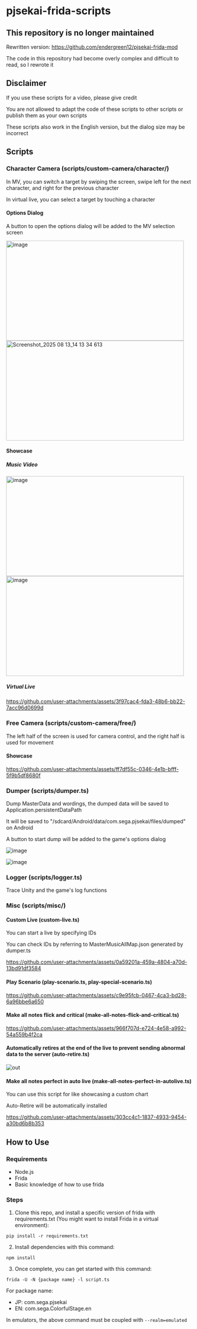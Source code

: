 # pjsekai-frida-scripts
## This repository is no longer maintained
Rewritten version: https://github.com/endergreen12/pjsekai-frida-mod

The code in this repository had become overly complex and difficult to read, so I rewrote it
## Disclaimer
If you use these scripts for a video, please give credit

You are not allowed to adapt the code of these scripts to other scripts or publish them as your own scripts

These scripts also work in the English version, but the dialog size may be incorrect
## Scripts
### Character Camera (scripts/custom-camera/character/)
In MV, you can switch a target by swiping the screen, swipe left for the next character, and right for the previous character

In virtual live, you can select a target by touching a character
#### Options Dialog
A button to open the options dialog will be added to the MV selection screen

<img width="480" height="270" alt="image" src="https://github.com/user-attachments/assets/13d747bf-e902-4905-957a-c1ae8fd1cc71" /> <img width="480" height="270" alt="Screenshot_2025 08 13_14 13 34 613" src="https://github.com/user-attachments/assets/3c342cd3-ba83-44ff-b73e-b1fa9ddf654e" />
#### Showcase
##### Music Video
<img width="480" height="270" alt="image" src="https://github.com/user-attachments/assets/b1afe51e-d7dd-4453-9d57-22e6de05193a" /> <img width="480" height="270" alt="image" src="https://github.com/user-attachments/assets/a4e0314f-bc8c-436e-966d-1028cd2ff45a" />
##### Virtual Live
https://github.com/user-attachments/assets/3f97cac4-fda3-48b6-bb22-7acc96d0699d
### Free Camera (scripts/custom-camera/free/)
The left half of the screen is used for camera control, and the right half is used for movement
#### Showcase
https://github.com/user-attachments/assets/ff7df55c-0346-4e1b-bfff-5f9b5df8680f

### Dumper (scripts/dumper.ts)
Dump MasterData and wordings, the dumped data will be saved to Application.persistentDataPath

It will be saved to "/sdcard/Android/data/com.sega.pjsekai/files/dumped" on Android

A button to start dump will be added to the game's options dialog

![image](https://github.com/user-attachments/assets/b95c522b-9ebe-4761-8f73-721c9b37bafa)

![image](https://github.com/user-attachments/assets/28fef10a-9dcd-4ba5-898b-5cf98fd9784c)

### Logger (scripts/logger.ts)
Trace Unity and the game's log functions

### Misc (scripts/misc/)
#### Custom Live (custom-live.ts)
  You can start a live by specifying IDs

  You can check IDs by referring to MasterMusicAllMap.json generated by dumper.ts

  https://github.com/user-attachments/assets/0a59201a-459a-4804-a70d-13bd91df3584

#### Play Scenario (play-scenario.ts, play-special-scenario.ts)
  https://github.com/user-attachments/assets/c9e95fcb-0467-4ca3-bd28-6a96bbe6a650

#### Make all notes flick and critical (make-all-notes-flick-and-critical.ts)
  https://github.com/user-attachments/assets/966f707d-e724-4e58-a992-54a559b4f2ca

#### Automatically retires at the end of the live to prevent sending abnormal data to the server (auto-retire.ts)
  ![out](https://github.com/user-attachments/assets/712aa0b6-f172-4413-b464-b5ae287e0d6b)

#### Make all notes perfect in auto live (make-all-notes-perfect-in-autolive.ts)
  You can use this script for like showcasing a custom chart

  Auto-Retire will be automatically installed
  
  https://github.com/user-attachments/assets/303cc4c1-1837-4933-9454-a30bd6b8b353

## How to Use
### Requirements
- Node.js
- Frida
- Basic knowledge of how to use frida
### Steps
1. Clone this repo, and install a specific version of frida with requirements.txt (You might want to install Frida in a virtual environment):
```
pip install -r requirements.txt
```
2. Install dependencies with this command:
```
npm install
```
3. Once complete, you can get started with this command:
```
frida -U -N {package name} -l script.ts
```
For package name:
- JP: com.sega.pjsekai
- EN: com.sega.ColorfulStage.en

In emulators, the above command must be coupled with `--realm=emulated`
